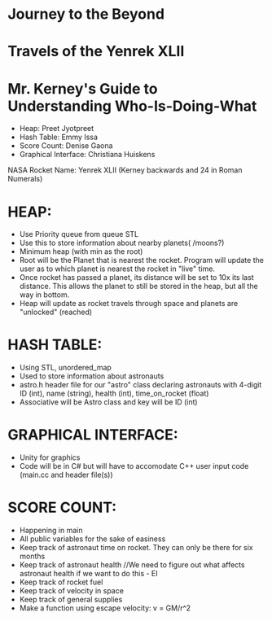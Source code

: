 # Journey to the Beyond
# Travels of the Yenrek XLII


# Mr. Kerney's Guide to Understanding Who-Is-Doing-What

 - Heap: Preet Jyotpreet
 - Hash Table: Emmy Issa
 - Score Count: Denise Gaona
 - Graphical Interface: Christiana Huiskens

NASA Rocket Name: Yenrek XLII (Kerney backwards and 24 in Roman Numerals)

# HEAP:

- Use Priority queue from queue STL
- Use this to store information about nearby planets( /moons?)
- Minimum heap (with min as the root)
- Root will be the Planet that is nearest the rocket. Program will update the user as to which planet is nearest the rocket in "live" time.
- Once rocket has passed a planet, its distance will be set to 10x its last distance. This allows the planet to still be stored in the heap, but all the way in bottom.
- Heap will update as rocket travels through space and planets are "unlocked" (reached)

 
# HASH TABLE:

- Using STL, unordered_map
- Used to store information about astronauts
- astro.h header file for our "astro" class declaring astronauts with 4-digit ID (int), name (string), health (int), time_on_rocket (float)
- Associative will be Astro class and key will be ID (int)

# GRAPHICAL INTERFACE: 

 - Unity for graphics
 - Code will be in C# but will have to accomodate C++ user input code (main.cc and header file(s))

 # SCORE COUNT: 
 
 - Happening in main
 - All public variables for the sake of easiness
 - Keep track of astronaut time on rocket. They can only be there for six months
 - Keep track of astronaut health //We need to figure out what affects astronaut health if we want to do this - EI
 - Keep track of rocket fuel
 - Keep track of velocity in space
 - Keep track of general supplies
 - Make a function using escape velocity: v = GM/r^2
 
 
